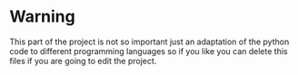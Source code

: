 # Warning

This part of the project is not so important just an adaptation of the python code to different programming languages so if you like you can delete this files
if you are going to edit the project.
